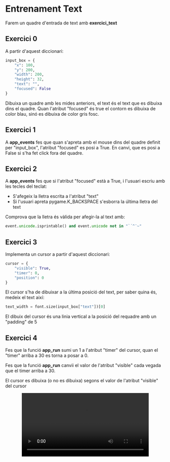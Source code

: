 # Entrenament Text

Farem un quadre d'entrada de text amb **exercici_text**

## Exercici 0

A partir d'aquest diccionari:
```python
input_box = {
    "x": 100,
    "y": 200,
    "width": 200,
    "height": 32,
    "text": "",
    "focused": False
}
```

Dibuixa un quadre amb les mides anteriors, el text és el text que es dibuixa dins el quadre. Quan l'atribut "focused" és true el contorn es dibuixa de color blau, sinó es dibuixa de color gris fosc.

## Exercici 1

A **app_events** fes que quan s'apreta amb el mouse dins del quadre definit per "input_box", l'atribut "focused" es posi a True. En canvi, que es posi a False si s'ha fet click fora del quadre.

## Exercici 2

A **app_events** fes que si l'atribut "focused" està a True, i l'usuari escriu amb les tecles del teclat:

- S'afegeix la lletra escrita a l'atribut "text"
- Si l'usuari apreta pygame.K_BACKSPACE s'esborra la última lletra del text

Comprova que la lletra és vàlida per afegir-la al text amb:
```python
event.unicode.isprintable() and event.unicode not in "`´^¨~"
```

## Exercici 3

Implementa un cursor a partir d'aquest diccionari:
```python
cursor = {
    "visible": True,
    "timer": 0,
    "position": 0
}
```

El cursor s'ha de dibuixar a la última posició del text, per saber quina és, medeix el text així:
```python
text_width = font.size(input_box["text"])[0]
```
El dibuix del cursor és una linia vertical a la posició del requadre amb un "padding" de 5

## Exercici 4

Fes que la funció **app_run** sumi un 1 a l'atribut "timer" del cursor, quan el "timer" arriba a 30 es torna a posar a 0.

Fes que la funció **app_run** canvii el valor de l'atribut "visible" cada vegada que el timer arriba a 30.

El cursor es dibuixa (o no es dibuixa) segons el valor de l'atribut "visible" del cursor

<center>
<video width="100%" controls allowfullscreen style="max-width: 90%; width: 400px; max-height: 250px">
  <source src="./assets/exercici_text00.mov" type="video/mp4">
</video>
</center>
<br/>